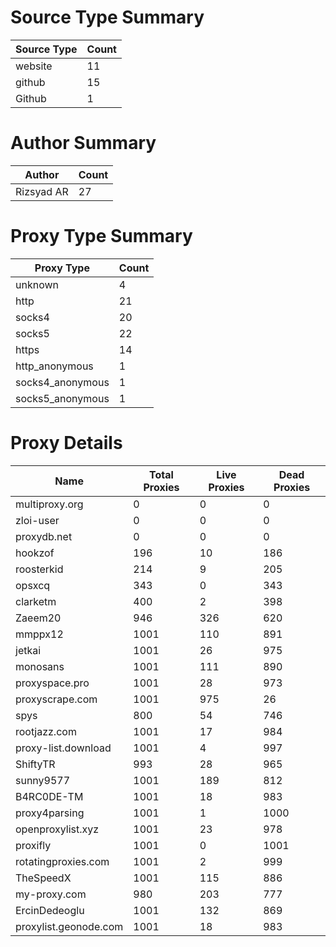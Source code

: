 # Source Type Summary

| Source Type | Count |
|-------------|-------|
| website | 11 |
| github | 15 |
| Github | 1 |


# Author Summary

| Author | Count |
|--------|-------|
| Rizsyad AR | 27 |


# Proxy Type Summary

| Proxy Type | Count |
|------------|-------|
| unknown | 4 |
| http | 21 |
| socks4 | 20 |
| socks5 | 22 |
| https | 14 |
| http_anonymous | 1 |
| socks4_anonymous | 1 |
| socks5_anonymous | 1 |


# Proxy Details

| Name | Total Proxies | Live Proxies | Dead Proxies |
|------|---------------|--------------|---------------|
| multiproxy.org | 0 | 0 | 0 |
| zloi-user | 0 | 0 | 0 |
| proxydb.net | 0 | 0 | 0 |
| hookzof | 196 | 10 | 186 |
| roosterkid | 214 | 9 | 205 |
| opsxcq | 343 | 0 | 343 |
| clarketm | 400 | 2 | 398 |
| Zaeem20 | 946 | 326 | 620 |
| mmppx12 | 1001 | 110 | 891 |
| jetkai | 1001 | 26 | 975 |
| monosans | 1001 | 111 | 890 |
| proxyspace.pro | 1001 | 28 | 973 |
| proxyscrape.com | 1001 | 975 | 26 |
| spys | 800 | 54 | 746 |
| rootjazz.com | 1001 | 17 | 984 |
| proxy-list.download | 1001 | 4 | 997 |
| ShiftyTR | 993 | 28 | 965 |
| sunny9577 | 1001 | 189 | 812 |
| B4RC0DE-TM | 1001 | 18 | 983 |
| proxy4parsing | 1001 | 1 | 1000 |
| openproxylist.xyz | 1001 | 23 | 978 |
| proxifly | 1001 | 0 | 1001 |
| rotatingproxies.com | 1001 | 2 | 999 |
| TheSpeedX | 1001 | 115 | 886 |
| my-proxy.com | 980 | 203 | 777 |
| ErcinDedeoglu | 1001 | 132 | 869 |
| proxylist.geonode.com | 1001 | 18 | 983 |
